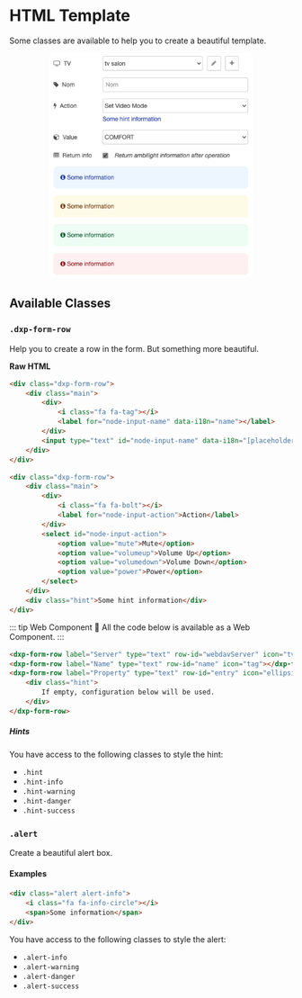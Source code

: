 # HTML Template

Some classes are available to help you to create a beautiful template.

<p align="center">
    <img src="./editor-template.png" alt="editor-template" style="height: 25rem">
</p>

## Available Classes

### `.dxp-form-row`

Help you to create a row in the form. But something more beautiful.

**Raw HTML**

```html
<div class="dxp-form-row">
    <div class="main">
        <div>
            <i class="fa fa-tag"></i>
            <label for="node-input-name" data-i18n="name"></label>
        </div>
        <input type="text" id="node-input-name" data-i18n="[placeholder]name"/>
    </div>
</div>
```

```html
<div class="dxp-form-row">
    <div class="main">
        <div>
            <i class="fa fa-bolt"></i>
            <label for="node-input-action">Action</label>
        </div>
        <select id="node-input-action">
            <option value="mute">Mute</option>
            <option value="volumeup">Volume Up</option>
            <option value="volumedown">Volume Down</option>
            <option value="power">Power</option>
        </select>
    </div>
    <div class="hint">Some hint information</div>
</div>
```
::: tip Web Component 💪
All the code below is available as a Web Component.
:::

```html
<dxp-form-row label="Server" type="text" row-id="webdavServer" icon="tv"></dxp-form-row>
<dxp-form-row label="Name" type="text" row-id="name" icon="tag"></dxp-form-row>
<dxp-form-row label="Property" type="text" row-id="entry" icon="ellipsis-h">
    <div class="hint">
        If empty, configuration below will be used.
    </div>
</dxp-form-row>
```

##### Hints

You have access to the following classes to style the hint:

- `.hint`
- `.hint-info`
- `.hint-warning`
- `.hint-danger`
- `.hint-success`

### `.alert`

Create a beautiful alert box.

#### Examples

```html
<div class="alert alert-info">
    <i class="fa fa-info-circle"></i>
    <span>Some information</span>
</div>
```

You have access to the following classes to style the alert:

- `.alert-info`
- `.alert-warning`
- `.alert-danger`
- `.alert-success`
